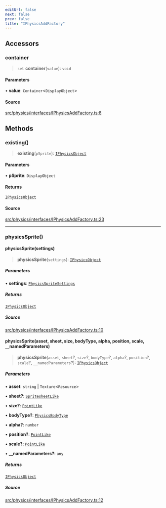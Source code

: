 ```yaml
---
editUrl: false
next: false
prev: false
title: "IPhysicsAddFactory"
---
```


## Accessors

### container

> `set` **container**(`value`): `void`

#### Parameters

• **value**: `Container`\<`DisplayObject`\>

#### Source

[src/physics/interfaces/IPhysicsAddFactory.ts:8](https://github.com/relishinc/dill-pixel/blob/543438455c9a47928084300159416186c2aa1095/src/physics/interfaces/IPhysicsAddFactory.ts#L8)

## Methods

### existing()

> **existing**(`pSprite`): [`IPhysicsObject`](/api/interfaces/iphysicsobject/)

#### Parameters

• **pSprite**: `DisplayObject`

#### Returns

[`IPhysicsObject`](/api/interfaces/iphysicsobject/)

#### Source

[src/physics/interfaces/IPhysicsAddFactory.ts:23](https://github.com/relishinc/dill-pixel/blob/543438455c9a47928084300159416186c2aa1095/src/physics/interfaces/IPhysicsAddFactory.ts#L23)

***

### physicsSprite()

#### physicsSprite(settings)

> **physicsSprite**(`settings`): [`IPhysicsObject`](/api/interfaces/iphysicsobject/)

##### Parameters

• **settings**: [`PhysicsSpriteSettings`](/api/interfaces/physicsspritesettings/)

##### Returns

[`IPhysicsObject`](/api/interfaces/iphysicsobject/)

##### Source

[src/physics/interfaces/IPhysicsAddFactory.ts:10](https://github.com/relishinc/dill-pixel/blob/543438455c9a47928084300159416186c2aa1095/src/physics/interfaces/IPhysicsAddFactory.ts#L10)

#### physicsSprite(asset, sheet, size, bodyType, alpha, position, scale, __namedParameters)

> **physicsSprite**(`asset`, `sheet`?, `size`?, `bodyType`?, `alpha`?, `position`?, `scale`?, `__namedParameters`?): [`IPhysicsObject`](/api/interfaces/iphysicsobject/)

##### Parameters

• **asset**: `string` \| `Texture`\<`Resource`\>

• **sheet?**: [`SpritesheetLike`](/api/type-aliases/spritesheetlike/)

• **size?**: [`PointLike`](/api/type-aliases/pointlike/)

• **bodyType?**: [`PhysicsBodyType`](/api/enumerations/physicsbodytype/)

• **alpha?**: `number`

• **position?**: [`PointLike`](/api/type-aliases/pointlike/)

• **scale?**: [`PointLike`](/api/type-aliases/pointlike/)

• **\_\_namedParameters?**: `any`

##### Returns

[`IPhysicsObject`](/api/interfaces/iphysicsobject/)

##### Source

[src/physics/interfaces/IPhysicsAddFactory.ts:12](https://github.com/relishinc/dill-pixel/blob/543438455c9a47928084300159416186c2aa1095/src/physics/interfaces/IPhysicsAddFactory.ts#L12)
